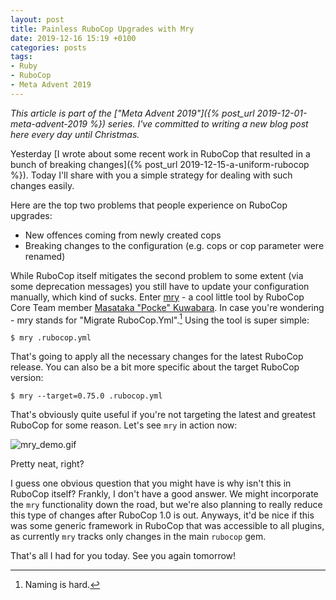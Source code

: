 ```yaml
---
layout: post
title: Painless RuboCop Upgrades with Mry
date: 2019-12-16 15:19 +0100
categories: posts
tags:
- Ruby
- RuboCop
- Meta Advent 2019
---
```


*This article is part of the ["Meta Advent 2019"]({% post_url 2019-12-01-meta-advent-2019 %}) series. I've committed to writing
a new blog post here every day until Christmas.*

Yesterday [I wrote about some recent work in RuboCop that resulted in a bunch of
breaking changes]({% post_url 2019-12-15-a-uniform-rubocop %}). Today I'll share
with you a simple strategy for dealing with such changes easily.

Here are the top two problems that people experience on RuboCop upgrades:

* New offences coming from newly created cops
* Breaking changes to the configuration (e.g. cops or cop parameter were renamed)

While RuboCop itself mitigates the second problem to some extent (via some
deprecation messages) you still have to update your configuration manually,
which kind of sucks.
Enter [mry](https://github.com/pocke/mry) - a cool little tool by RuboCop Core
Team member [Masataka "Pocke" Kuwabara](https://github.com/pocke). In case
you're wondering - mry stands for "Migrate RuboCop.Yml".[^1]
Using the tool is super simple:

``` shellsession
$ mry .rubocop.yml
```

That's going to apply all the necessary changes for the latest RuboCop release.
You can also be a bit more specific about the target RuboCop version:

``` shellsession
$ mry --target=0.75.0 .rubocop.yml
```

That's obviously quite useful if you're not targeting the latest and greatest RuboCop for some reason.
Let's see `mry` in action now:

![mry_demo.gif](https://cloud.githubusercontent.com/assets/4361134/25322816/8188f21a-28f5-11e7-9915-93f72034e3ea.gif)

Pretty neat, right?

I guess one obvious question that you might have is why isn't this in RuboCop itself?
Frankly, I don't have a good answer. We might incorporate the `mry` functionality down the road,
but we're also planning to really reduce this type of changes after RuboCop 1.0 is out.
Anyways, it'd be nice if this was some generic framework in RuboCop that was accessible to all
plugins, as currently `mry` tracks only changes in the main `rubocop` gem.

That's all I had for you today. See you again tomorrow!

[^1]: Naming is hard.
